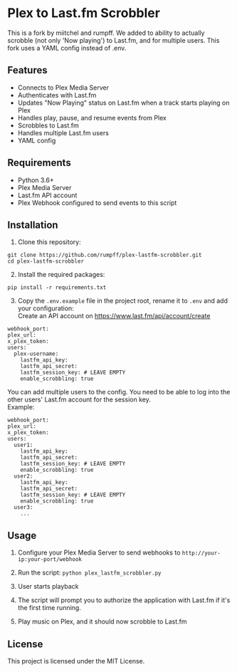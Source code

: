 # Plex to Last.fm Scrobbler

This is a fork by miitchel and rumpff. We added to ability to actually scrobble (not only 'Now playing') to Last.fm, and for multiple users. This fork uses a YAML config instead of .env.

## Features

- Connects to Plex Media Server
- Authenticates with Last.fm
- Updates "Now Playing" status on Last.fm when a track starts playing on Plex
- Handles play, pause, and resume events from Plex
- Scrobbles to Last.fm
- Handles multiple Last.fm users
- YAML config

## Requirements

- Python 3.6+
- Plex Media Server
- Last.fm API account
- Plex Webhook configured to send events to this script

## Installation

1. Clone this repository:
```
git clone https://github.com/rumpff/plex-lastfm-scrobbler.git
cd plex-lastfm-scrobbler
```

2. Install the required packages:
```
pip install -r requirements.txt
```

3. Copy the `.env.example` file in the project root, rename it to `.env` and add your configuration:  
Create an API account on https://www.last.fm/api/account/create
```
webhook_port:
plex_url:
x_plex_token:
users:
  plex-username:
    lastfm_api_key: 
    lastfm_api_secret: 
    lastfm_session_key: # LEAVE EMPTY
    enable_scrobbling: true
```
You can add multiple users to the config. You need to be able to log into the other users' Last.fm account for the session key.  
Example:
```
webhook_port:
plex_url:
x_plex_token:
users:
  user1:
    lastfm_api_key: 
    lastfm_api_secret: 
    lastfm_session_key: # LEAVE EMPTY
    enable_scrobbling: true
  user2:
    lastfm_api_key: 
    lastfm_api_secret: 
    lastfm_session_key: # LEAVE EMPTY
    enable_scrobbling: true
  user3:
    ...
```


## Usage

1. Configure your Plex Media Server to send webhooks to `http://your-ip:your-port/webhook`

2. Run the script:
```python plex_lastfm_scrobbler.py```

3. User starts playback

4. The script will prompt you to authorize the application with Last.fm if it's the first time running.

5. Play music on Plex, and it should now scrobble to Last.fm

## License

This project is licensed under the MIT License.

